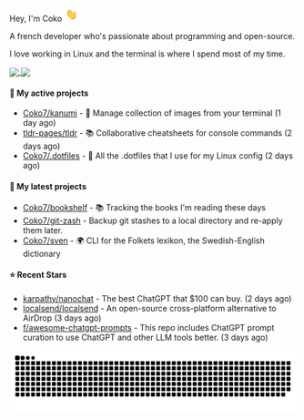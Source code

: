 Hey, I'm Coko <img src="./images/hi.gif" width="25" />

A french developer who's passionate about programming and open-source.

I love working in Linux and the terminal is where I spend most of my time.

<a href="https://github.com/anuraghazra/github-readme-stats">
  <img height=200 align="center" src="https://github-readme-stats.vercel.app/api/top-langs?username=coko7&layout=donut&theme=transparent" />
</a>
<a href="https://github.com/anuraghazra/convoychat">
  <img height=200 align="center" src="https://github-readme-stats.vercel.app/api?username=coko7&show_icons=true&theme=transparent" />
</a>

#### 👷 My active projects

- [Coko7/kanumi](https://github.com/Coko7/kanumi) - 🎨 Manage collection of images from your terminal (1 day ago)
- [tldr-pages/tldr](https://github.com/tldr-pages/tldr) - 📚 Collaborative cheatsheets for console commands (2 days ago)
- [Coko7/.dotfiles](https://github.com/Coko7/.dotfiles) - 🔧 All the .dotfiles that I use for my Linux config (2 days ago)

#### 🌱 My latest projects

- [Coko7/bookshelf](https://github.com/Coko7/bookshelf) - 📚 Tracking the books I&#39;m reading these days 
- [Coko7/git-zash](https://github.com/Coko7/git-zash) - Backup git stashes to a local directory and re-apply them later.
- [Coko7/sven](https://github.com/Coko7/sven) - 🌍 CLI for the Folkets lexikon, the Swedish-English dictionary 

#### ⭐ Recent Stars

- [karpathy/nanochat](https://github.com/karpathy/nanochat) - The best ChatGPT that $100 can buy. (2 days ago)
- [localsend/localsend](https://github.com/localsend/localsend) - An open-source cross-platform alternative to AirDrop (3 days ago)
- [f/awesome-chatgpt-prompts](https://github.com/f/awesome-chatgpt-prompts) - This repo includes ChatGPT prompt curation to use ChatGPT and other LLM tools better. (3 days ago)

<picture>
  <source media="(prefers-color-scheme: dark)"  srcset="https://raw.githubusercontent.com/Coko7/Coko7/snake/github-contribution-grid-snake-dark.svg">
  <source media="(prefers-color-scheme: light)" srcset="https://raw.githubusercontent.com/Coko7/Coko7/snake/github-contribution-grid-snake-light.svg">
  <img align="center" alt="GitHub Contribution Snake" src="https://raw.githubusercontent.com/Coko7/Coko7/snake/github-contribution-grid-snake-light.svg">
</picture>
